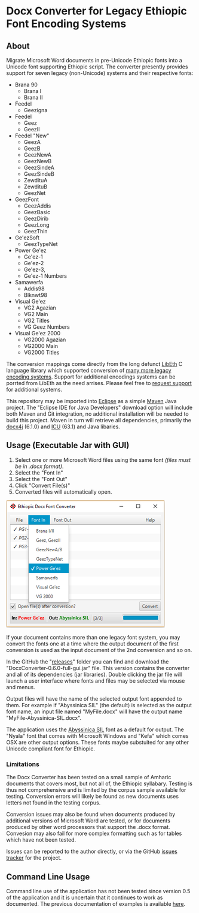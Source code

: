 # Docx Converter for Legacy Ethiopic Font Encoding Systems


## About

Migrate Microsoft Word documents in pre-Unicode Ethiopic fonts into a Unicode font supporting Ethiopic script.
The converter presently provides support for seven legacy (non-Unicode) systems and their respective fonts:

 * Brana 90 
   * Brana I
   * Brana II
 * Feedel
   * Geezigna
 * Feedel
   * Geez
   * GeezII
 * Feedel "New"
   * GeezA
   * GeezB
   * GeezNewA
   * GeezNewB
   * GeezSindeA
   * GeezSindeB
   * ZewdituA
   * ZewdituB
   * GeezNet
 * GeezFont
   * GeezAddis
   * GeezBasic
   * GeezDirib
   * GeezLong
   * GeezThin
 * Ge'ezSoft
   * GeezTypeNet
 * Power Ge'ez
   * Ge'ez-1
   * Ge'ez-2
   * Ge'ez-3,
   * Ge'ez-1 Numbers
 * Samawerfa
   * Addis98
   * Blknwt98
 * Visual Ge'ez 
   * VG2 Agazian
   * VG2 Main
   * VG2 Titles
   * VG Geez Numbers
 * Visual Ge'ez 2000
   * VG2000 Agazian
   * VG2000 Main
   * VG2000 Titles

The conversion mappings come directly from the long defunct [LibEth](http://libeth.sourceforge.net) C language library which
supported conversion of [many more legacy encoding systems](http://libeth.sourceforge.net/CharacterSets.html).  Support for additional
encodings systems can be porrted from LibEth as the need arrises. 
Please feel free to [request support](https://github.com/geezorg/DocxConverter/issues) for additional systems.

This repository may be imported into [Eclipse](http://www.eclipse.org) as a simple [Maven](https://maven.apache.org/) Java project.
The "Eclipse IDE for Java Developers" download option will include both Maven and Git integration, no additional installation will
be needed to build this project.  Maven in turn will retrieve all dependencies, primarily the [docx4j](https://www.docx4java.org/)
(6.1.0) and [ICU](http://site.icu-project.org/) (63.1) and Java libaries.


## Usage (Executable Jar with GUI)

1. Select one or more Microsoft Word files using the same font *(files must be in .docx format)*.
2. Select the "Font In"
3. Select the "Font Out"
4. Click "Convert File(s)"
5. Converted files will automatically open.

![v0.6 Screenshot](doc/gui-screenshot-v0.6.png)

If your document contains more than one legacy font system, you may convert the fonts one at a time where
the output document of the first conversion is used as the input document of the 2nd conversion and so on.


In the GitHub the "[releases](https://github.com/geezorg/DocxConverter/releases/)" folder you can find and download the
"DocxConverter-0.6.0-full-gui.jar" file. This version contains the converter and all of its dependencies (jar libraries).
Double clicking the jar file will launch a user interface where fonts and files may be selected via mouse and menus.

Output files will have the name of the selected output font appended to them.  For example
if "Abyssinica SIL" (the default) is selected as the output font name, an input file named
"MyFile.docx" will have the output name "MyFile-Abyssinica-SIL.docx".

The application uses the [Abyssinica SIL](http://software.sil.org/abyssinica/download/) font as a default for output.
The "Nyala" font that comes with Microsoft Windows and "Kefa" which comes OSX are other output options.  These
fonts maybe substuited for any other Unicode compliant font for Ethiopic.


### Limitations

The Docx Converter has been tested on a small sample of Amharic documents that covers most, but not all of, the
Ethiopic syllabary.  Testing is thus not comprehensive and is limited by the corpus sample available for testing.
Conversion errors will likely be found as new documents uses letters not found in the testing corpus.

Conversion issues may also be found when documents produced by additional versions of Microsoft Word are tested,
or for documents produced by other word processors that support the .docx format.  Convesion may also fail for
more complex formatting such as for tables which have not been tested.

Issues can be reported to the author directly, or via the GitHub [issues tracker](https://github.com/geezorg/DocxConverter/issues)
for the project.


## Command Line Usage

Command line use of the application has not been tested since version 0.5 of the application and it is uncertain that it continues
to work as documented.  The previous documentation of examples is available [here](doc/CommandLine.md).
